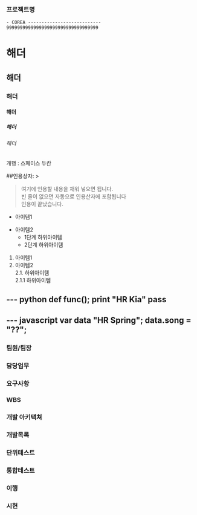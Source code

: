 ###	프로젝트명
    - COREA ---------------------------
    9999999999999999999999999999999999
   #   해더
   ##   해더
   ###   해더
   ####  해더
   #####   해더
   ######   해더
   
   개행 : 스페이스 두칸
 
 ##인용상자: >
 >여기에 인용할 내용을 채워 넣으면 됩니다.  
 빈 줄이 없으면 자동으로 인용산자에 포함됩니다  
 인용이 끝났습니다.  
 
 - 아이템1
 + 아이템2
   - 1단계 하위아이템
   + 2단계 하위아이템

 1. 아이템1
 2. 아이템2  
  2.1. 하위아이템  
  2.1.1 하위아이템
  
  --- python
  def func();
  print "HR Kia"
  pass
  ---
  
  --- javascript
  var data "HR Spring";
  data.song = "??";
  ---
###	팀원/팀장

###	담당업무

###	요구사항

###	WBS

###	개발 아키택쳐

###	개발목록

###	단위테스트

###	통합테스트

###	이행

###	시현
